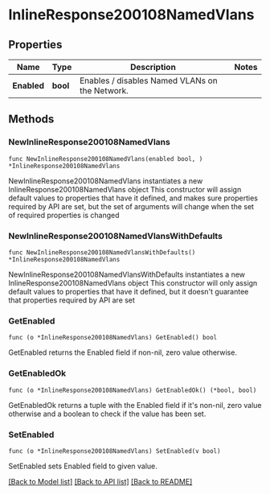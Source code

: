 # InlineResponse200108NamedVlans

## Properties

Name | Type | Description | Notes
------------ | ------------- | ------------- | -------------
**Enabled** | **bool** | Enables / disables Named VLANs on the Network. | 

## Methods

### NewInlineResponse200108NamedVlans

`func NewInlineResponse200108NamedVlans(enabled bool, ) *InlineResponse200108NamedVlans`

NewInlineResponse200108NamedVlans instantiates a new InlineResponse200108NamedVlans object
This constructor will assign default values to properties that have it defined,
and makes sure properties required by API are set, but the set of arguments
will change when the set of required properties is changed

### NewInlineResponse200108NamedVlansWithDefaults

`func NewInlineResponse200108NamedVlansWithDefaults() *InlineResponse200108NamedVlans`

NewInlineResponse200108NamedVlansWithDefaults instantiates a new InlineResponse200108NamedVlans object
This constructor will only assign default values to properties that have it defined,
but it doesn't guarantee that properties required by API are set

### GetEnabled

`func (o *InlineResponse200108NamedVlans) GetEnabled() bool`

GetEnabled returns the Enabled field if non-nil, zero value otherwise.

### GetEnabledOk

`func (o *InlineResponse200108NamedVlans) GetEnabledOk() (*bool, bool)`

GetEnabledOk returns a tuple with the Enabled field if it's non-nil, zero value otherwise
and a boolean to check if the value has been set.

### SetEnabled

`func (o *InlineResponse200108NamedVlans) SetEnabled(v bool)`

SetEnabled sets Enabled field to given value.



[[Back to Model list]](../README.md#documentation-for-models) [[Back to API list]](../README.md#documentation-for-api-endpoints) [[Back to README]](../README.md)


